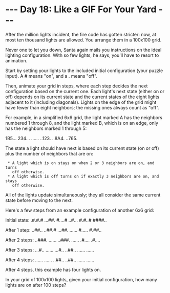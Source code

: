 # --- Day 18: Like a GIF For Your Yard ---

   After the million lights incident, the fire code has gotten stricter: now,
   at most ten thousand lights are allowed. You arrange them in a 100x100
   grid.

   Never one to let you down, Santa again mails you instructions on the ideal
   lighting configuration. With so few lights, he says, you'll have to resort
   to animation.

   Start by setting your lights to the included initial configuration (your
   puzzle input). A # means "on", and a . means "off".

   Then, animate your grid in steps, where each step decides the next
   configuration based on the current one. Each light's next state (either on
   or off) depends on its current state and the current states of the eight
   lights adjacent to it (including diagonals). Lights on the edge of the
   grid might have fewer than eight neighbors; the missing ones always count
   as "off".

   For example, in a simplified 6x6 grid, the light marked A has the
   neighbors numbered 1 through 8, and the light marked B, which is on an
   edge, only has the neighbors marked 1 through 5:

 1B5...
 234...
 ......
 ..123.
 ..8A4.
 ..765.

   The state a light should have next is based on its current state (on or
   off) plus the number of neighbors that are on:

     * A light which is on stays on when 2 or 3 neighbors are on, and turns
       off otherwise.
     * A light which is off turns on if exactly 3 neighbors are on, and stays
       off otherwise.

   All of the lights update simultaneously; they all consider the same
   current state before moving to the next.

   Here's a few steps from an example configuration of another 6x6 grid:

 Initial state:
 .#.#.#
 ...##.
 #....#
 ..#...
 #.#..#
 ####..

 After 1 step:
 ..##..
 ..##.#
 ...##.
 ......
 #.....
 #.##..

 After 2 steps:
 ..###.
 ......
 ..###.
 ......
 .#....
 .#....

 After 3 steps:
 ...#..
 ......
 ...#..
 ..##..
 ......
 ......

 After 4 steps:
 ......
 ......
 ..##..
 ..##..
 ......
 ......

   After 4 steps, this example has four lights on.

   In your grid of 100x100 lights, given your initial configuration, how many
   lights are on after 100 steps?

